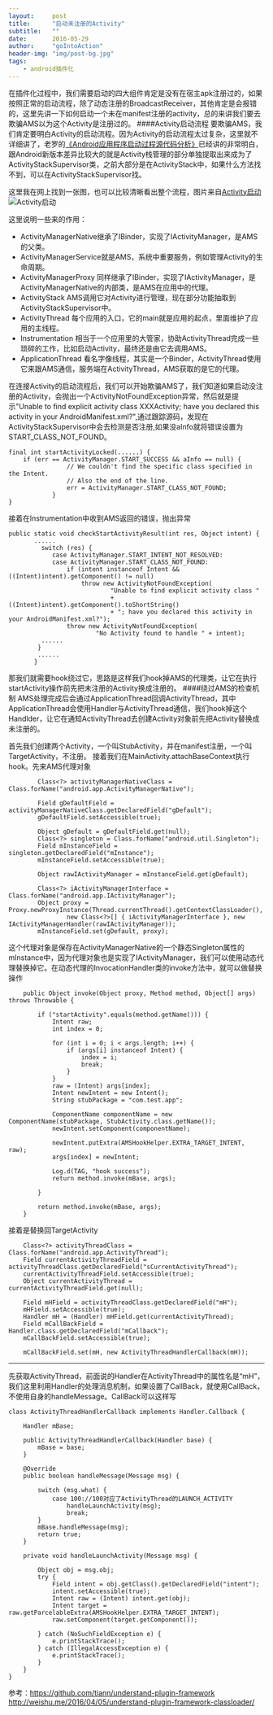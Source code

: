 ```yaml
---
layout:     post
title:      "启动未注册的Activity"
subtitle:   ""
date:       2016-05-29
author:     "goIntoAction"
header-img: "img/post-bg.jpg"
tags:
    - android插件化
---
```

在插件化过程中，我们需要启动的四大组件肯定是没有在宿主apk注册过的，如果按照正常的启动流程，除了动态注册的BroadcastReceiver，其他肯定是会报错的，这里先讲一下如何启动一个未在manifest注册的activity，总的来讲我们要去欺骗AMS以为这个Activity是注册过的。
####Activity启动流程
要欺骗AMS，我们肯定要明白Activity的启动流程。因为Activity的启动流程太过复杂，这里就不详细讲了，老罗的[《Android应用程序启动过程源代码分析》](http://blog.csdn.net/luoshengyang/article/details/6689748)已经讲的非常明白，跟Android新版本差异比较大的就是Activity栈管理的部分单独提取出来成为了ActivityStackSupervisor类，之前大部分是在ActivityStack中，如果什么方法找不到，可以在ActivityStackSupervisor找。

这里我在网上找到一张图，也可以比较清晰看出整个流程，图片来自[Activity启动](http://www.cnblogs.com/lijunamneg/p/3573093.html)
![Activity启动](/img/in-post/unregister_activity/281044143427468.jpg)

这里说明一些来的作用：
* ActivityManagerNative继承了IBinder，实现了IActivityManager，是AMS的父类。
* ActivityManagerService就是AMS，系统中重要服务，例如管理Activity的生命周期。
* ActivityManagerProxy 同样继承了IBinder，实现了IActivityManager，是ActivityManagerNative的内部类，是AMS在应用中的代理。
* ActivityStack AMS调用它对Activity进行管理，现在部分功能抽取到ActivityStackSupervisor中。
* ActivityThread 每个应用的入口，它的main就是应用的起点，里面维护了应用的主线程。
* Instrumentation 相当于一个应用里的大管家，协助ActivityThread完成一些琐碎的工作，比如启动Activity，最终还是由它去调用AMS。
* ApplicationThread 看名字像线程，其实是一个Binder，ActivityThread使用它来跟AMS通信，服务端在ActivityThread，AMS获取的是它的代理。

在连接Activity的启动流程后，我们可以开始欺骗AMS了，我们知道如果启动没注册的Activity，会抛出一个ActivityNotFoundException异常，然后就是提示"Unable to find explicit activity class XXXActivity; have you declared this activity in your AndroidManifest.xml?",通过跟踪源码，发现在ActivityStackSupervisor中会去检测是否注册,如果没aInfo就将错误设置为START_CLASS_NOT_FOUND。

    final int startActivityLocked(......) {
        if (err == ActivityManager.START_SUCCESS && aInfo == null) {
                    // We couldn't find the specific class specified in the Intent.
                    // Also the end of the line.
                    err = ActivityManager.START_CLASS_NOT_FOUND;
                }
    }

接着在Instrumentation中收到AMS返回的错误，抛出异常

    public static void checkStartActivityResult(int res, Object intent) {
           ......
             switch (res) {
                case ActivityManager.START_INTENT_NOT_RESOLVED:
                case ActivityManager.START_CLASS_NOT_FOUND:
                    if (intent instanceof Intent && ((Intent)intent).getComponent() != null)
                        throw new ActivityNotFoundException(
                                "Unable to find explicit activity class "
                                + ((Intent)intent).getComponent().toShortString()
                                + "; have you declared this activity in your AndroidManifest.xml?");
                    throw new ActivityNotFoundException(
                            "No Activity found to handle " + intent);
             ......
            }
            ......
           }


那我们就需要hook绕过它，思路是这样我们hook掉AMS的代理类，让它在执行startActivity操作前先把未注册的Activity换成注册的。
####绕过AMS的检查机制
AMS处理完成后会通过ApplicationThread回调ActivityThread，其中ApplicationThread会使用Handler与ActivityThread通信，我们hook掉这个Handlder，让它在通知ActivityThread去创建Activity对象前先把Activity替换成未注册的。

首先我们创建两个Activity，一个叫StubActivity，并在manifest注册，一个叫TargetActivity，不注册。
接着我们在MainActivity.attachBaseContext执行hook。先来AMS代理对象

            Class<?> activityManagerNativeClass = Class.forName("android.app.ActivityManagerNative");

            Field gDefaultField = activityManagerNativeClass.getDeclaredField("gDefault");
            gDefaultField.setAccessible(true);

            Object gDefault = gDefaultField.get(null);
            Class<?> singleton = Class.forName("android.util.Singleton");
            Field mInstanceField = singleton.getDeclaredField("mInstance");
            mInstanceField.setAccessible(true);

            Object rawIActivityManager = mInstanceField.get(gDefault);

            Class<?> iActivityManagerInterface = Class.forName("android.app.IActivityManager");
            Object proxy = Proxy.newProxyInstance(Thread.currentThread().getContextClassLoader(),
                    new Class<?>[] { iActivityManagerInterface }, new IActivityManagerHandler(rawIActivityManager));
            mInstanceField.set(gDefault, proxy);


这个代理对象是保存在ActivityManagerNative的一个静态Singleton属性的mInstance中，因为代理对象也是实现了IActivityManager，我们可以使用动态代理替换掉它。在动态代理的InvocationHandler类的invoke方法中，就可以做替换操作


        public Object invoke(Object proxy, Method method, Object[] args) throws Throwable {

            if ("startActivity".equals(method.getName())) {
                Intent raw;
                int index = 0;

                for (int i = 0; i < args.length; i++) {
                    if (args[i] instanceof Intent) {
                        index = i;
                        break;
                    }
                }
                raw = (Intent) args[index];
                Intent newIntent = new Intent();
                String stubPackage = "com.test.app";

                ComponentName componentName = new ComponentName(stubPackage, StubActivity.class.getName());
                newIntent.setComponent(componentName);

                newIntent.putExtra(AMSHookHelper.EXTRA_TARGET_INTENT, raw);
                args[index] = newIntent;

                Log.d(TAG, "hook success");
                return method.invoke(mBase, args);

            }

            return method.invoke(mBase, args);
        }

接着是替换回TargetActivity

        Class<?> activityThreadClass = Class.forName("android.app.ActivityThread");
        Field currentActivityThreadField = activityThreadClass.getDeclaredField("sCurrentActivityThread");
        currentActivityThreadField.setAccessible(true);
        Object currentActivityThread = currentActivityThreadField.get(null);

        Field mHField = activityThreadClass.getDeclaredField("mH");
        mHField.setAccessible(true);
        Handler mH = (Handler) mHField.get(currentActivityThread);
        Field mCallBackField = Handler.class.getDeclaredField("mCallback");
        mCallBackField.setAccessible(true);

        mCallBackField.set(mH, new ActivityThreadHandlerCallback(mH));

-----


先获取ActivityThread，前面说的Handler在ActivityThread中的属性名是“mH”，我们这里利用Handler的处理消息机制，如果设置了CallBack，就使用CallBack，不使用自身的handleMessage。CallBack可以这样写

    class ActivityThreadHandlerCallback implements Handler.Callback {

        Handler mBase;

        public ActivityThreadHandlerCallback(Handler base) {
            mBase = base;
        }

        @Override
        public boolean handleMessage(Message msg) {

            switch (msg.what) {
                case 100://100对应了ActivityThread的LAUNCH_ACTIVITY
                    handleLaunchActivity(msg);
                    break;
            }
            mBase.handleMessage(msg);
            return true;
        }

        private void handleLaunchActivity(Message msg) {

            Object obj = msg.obj;
            try {
                Field intent = obj.getClass().getDeclaredField("intent");
                intent.setAccessible(true);
                Intent raw = (Intent) intent.get(obj);
                Intent target = raw.getParcelableExtra(AMSHookHelper.EXTRA_TARGET_INTENT);
                raw.setComponent(target.getComponent());

            } catch (NoSuchFieldException e) {
                e.printStackTrace();
            } catch (IllegalAccessException e) {
                e.printStackTrace();
            }
        }
    }

参考：https://github.com/tiann/understand-plugin-framework 
	 http://weishu.me/2016/04/05/understand-plugin-framework-classloader/